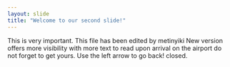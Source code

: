 ```yaml
---
layout: slide
title: "Welcome to our second slide!"
---
```

This is very important. This file has been edited by metinyiki
New version offers more visibility
with more text
to read upon arrival
on the airport
do not forget to get yours.
Use the left arrow to go back!
closed.
